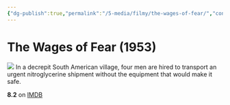 ```yaml
---
{"dg-publish":true,"permalink":"/5-media/filmy/the-wages-of-fear/","contentClasses":"movie","tags":["to-watch","фильм","#Adventure","#Drama","#Thriller"],"created":"2024-01-20T05:39:04.973+07:00","updated":"2024-01-20T05:55:02.292+07:00"}
---
```


# The Wages of Fear (1953)
![](https://m.media-amazon.com/images/M/MV5BZDdkNzMwZmUtY2Q5MS00ZmM2LWJhYjItYTBjMWY0MGM4MDRjXkEyXkFqcGdeQXVyNTA4NzY1MzY@._V1_SX300.jpg)
In a decrepit South American village, four men are hired to transport an urgent nitroglycerine shipment without the equipment that would make it safe.

**8.2** on [IMDB](https://www.imdb.com/title/tt0046268)
